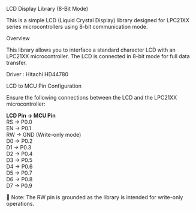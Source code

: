 LCD Display Library (8-Bit Mode)

This is a simple LCD (Liquid Crystal Display) library designed for LPC21XX series microcontrollers using 8-bit communication mode.

Overview

This library allows you to interface a standard character LCD with an LPC21XX microcontroller. The LCD is connected in 8-bit mode for full data transfer. <br>

Driver : Hitachi HD44780

LCD to MCU Pin Configuration

Ensure the following connections between the LCD and the LPC21XX microcontroller:

**LCD Pin → MCU Pin**  <br>
RS → P0.0  <br>
EN → P0.1  <br>
RW → GND (Write-only mode)  <br>
D0 → P0.2  <br>
D1 → P0.3  <br>
D2 → P0.4  <br>
D3 → P0.5  <br>
D4 → P0.6  <br>
D5 → P0.7  <br>
D6 → P0.8  <br>
D7 → P0.9  <br>


📝 Note: The RW pin is grounded as the library is intended for write-only operations.
